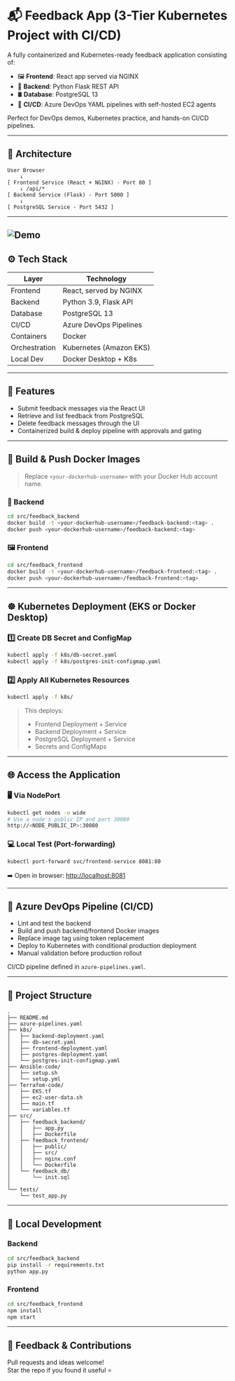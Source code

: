 # 📬 Feedback App (3-Tier Kubernetes Project with CI/CD)

A fully containerized and Kubernetes-ready feedback application consisting of:

- 🖼️ **Frontend**: React app served via NGINX  
- 🧠 **Backend**: Python Flask REST API  
- 🛢️ **Database**: PostgreSQL 13  
- 🔁 **CI/CD**: Azure DevOps YAML pipelines with self-hosted EC2 agents  

Perfect for DevOps demos, Kubernetes practice, and hands-on CI/CD pipelines.

---

## 🔧 Architecture

```
User Browser
    ↓
[ Frontend Service (React + NGINX) - Port 80 ]
    ↓ /api/*
[ Backend Service (Flask) - Port 5000 ]
    ↓
[ PostgreSQL Service - Port 5432 ]
```
---
![Demo](assets/feedback.gif)
---

## ⚙️ Tech Stack

| Layer         | Technology                 |
|---------------|----------------------------|
| Frontend      | React, served by NGINX     |
| Backend       | Python 3.9, Flask API      |
| Database      | PostgreSQL 13              |
| CI/CD         | Azure DevOps Pipelines     |
| Containers    | Docker                     |
| Orchestration | Kubernetes (Amazon EKS)    |
| Local Dev     | Docker Desktop + K8s       |

---

## 📝 Features

- Submit feedback messages via the React UI  
- Retrieve and list feedback from PostgreSQL  
- Delete feedback messages through the UI  
- Containerized build & deploy pipeline with approvals and gating  

---

## 🚀 Build & Push Docker Images

> Replace `<your-dockerhub-username>` with your Docker Hub account name.

### 🧠 Backend
```bash
cd src/feedback_backend
docker build -t <your-dockerhub-username>/feedback-backend:<tag> .
docker push <your-dockerhub-username>/feedback-backend:<tag>
```

### 🖼️ Frontend
```bash
cd src/feedback_frontend
docker build -t <your-dockerhub-username>/feedback-frontend:<tag> .
docker push <your-dockerhub-username>/feedback-frontend:<tag>
```

---

## ☸️ Kubernetes Deployment (EKS or Docker Desktop)

### 1️⃣ Create DB Secret and ConfigMap
```bash
kubectl apply -f k8s/db-secret.yaml
kubectl apply -f k8s/postgres-init-configmap.yaml
```

### 2️⃣ Apply All Kubernetes Resources
```bash
kubectl apply -f k8s/
```

> This deploys:
> - Frontend Deployment + Service  
> - Backend Deployment + Service  
> - PostgreSQL Deployment + Service  
> - Secrets and ConfigMaps  

---

## 🌐 Access the Application

### 🖥️ Via NodePort
```bash
kubectl get nodes -o wide
# Use a node's public IP and port 30080
http://<NODE_PUBLIC_IP>:30080
```

### 💻 Local Test (Port-forwarding)
```bash
kubectl port-forward svc/frontend-service 8081:80
```
➡️ Open in browser: [http://localhost:8081](http://localhost:8081)

---

## 🔁 Azure DevOps Pipeline (CI/CD)

- Lint and test the backend
- Build and push backend/frontend Docker images
- Replace image tag using token replacement
- Deploy to Kubernetes with conditional production deployment
- Manual validation before production rollout

CI/CD pipeline defined in `azure-pipelines.yaml`.

---

## 📂 Project Structure

```
.
├── README.md
├── azure-pipelines.yaml
├── k8s/
│   ├── backend-deployment.yaml
│   ├── db-secret.yaml
│   ├── frontend-deployment.yaml
│   ├── postgres-deployment.yaml
│   └── postgres-init-configmap.yaml
├── Ansible-code/
│   ├── setup.sh
│   └── setup.yml
├── Terrafom-code/
│   ├── EKS.tf
│   ├── ec2-user-data.sh
│   ├── main.tf 
│   └── variables.tf
├── src/
│   ├── feedback_backend/
│   │   ├── app.py
│   │   ├── Dockerfile
│   ├── feedback_frontend/
│   │   ├── public/
│   │   ├── src/
│   │   ├── nginx.conf
│   │   └── Dockerfile
│   └── feedback_db/
│       └── init.sql
│
└── tests/
    └── test_app.py
```

---

## 🧪 Local Development

### Backend
```bash
cd src/feedback_backend
pip install -r requirements.txt
python app.py
```

### Frontend
```bash
cd src/feedback_frontend
npm install
npm start
```

---

## 🙌 Feedback & Contributions

Pull requests and ideas welcome!  
Star the repo if you found it useful ⭐
